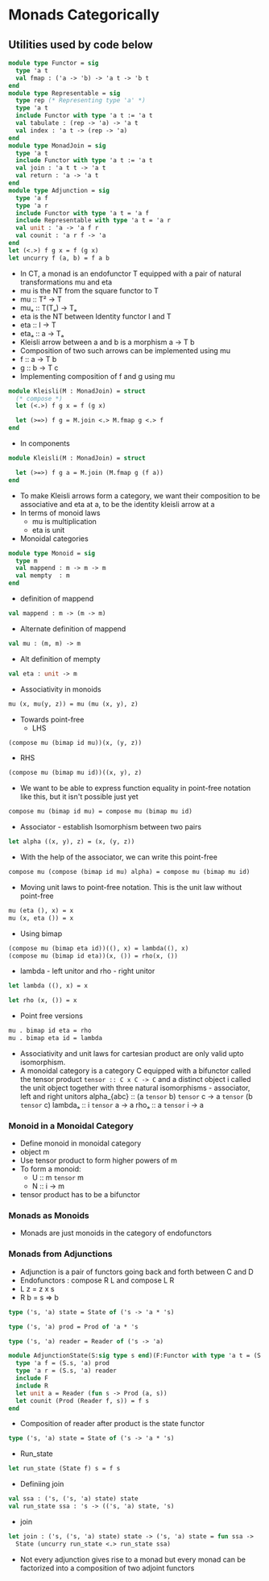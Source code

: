 # Monads Categorically
## Utilities used by code below
```ocaml
module type Functor = sig
  type 'a t
  val fmap : ('a -> 'b) -> 'a t -> 'b t
end
module type Representable = sig
  type rep (* Representing type 'a' *)
  type 'a t
  include Functor with type 'a t := 'a t
  val tabulate : (rep -> 'a) -> 'a t
  val index : 'a t -> (rep -> 'a)
end
module type MonadJoin = sig
  type 'a t
  include Functor with type 'a t := 'a t
  val join : 'a t t -> 'a t
  val return : 'a -> 'a t
end
module type Adjunction = sig
  type 'a f
  type 'a r
  include Functor with type 'a t = 'a f
  include Representable with type 'a t = 'a r
  val unit : 'a -> 'a f r
  val counit : 'a r f -> 'a
end
let (<.>) f g x = f (g x)
let uncurry f (a, b) = f a b
```
- In CT, a monad is an endofunctor T equipped with a pair of natural transformations mu and eta
- mu is the NT from the square functor to T
- mu :: T² -> T
- muₐ :: T(Tₐ) -> Tₐ
- eta is the NT between Identity functor I and T
- eta :: I -> T
- etaₐ :: a -> Tₐ
- Kleisli arrow between a and b is a morphism a -> T b
- Composition of two such arrows can be implemented using mu
- f :: a -> T b
- g :: b -> T c
- Implementing composition of f and g using mu
```ocaml
module Kleisli(M : MonadJoin) = struct
  (* compose *)
  let (<.>) f g x = f (g x)

  let (>=>) f g = M.join <.> M.fmap g <.> f
end
```
- In components
```ocaml
module Kleisli(M : MonadJoin) = struct

  let (>=>) f g a = M.join (M.fmap g (f a))
end
```
- To make Kleisli arrows form a category, we want their composition to be associative and eta at a, to be the identity kleisli arrow at a
- In terms of monoid laws
  - mu is multiplication
  - eta is unit
- Monoidal categories
```ocaml
module type Monoid = sig
  type m
  val mappend : m -> m -> m
  val mempty  : m
end
```
- definition of mappend
```OCaml
val mappend : m -> (m -> m)
```
- Alternate definition of mappend
```OCaml
val mu : (m, m) -> m
```
- Alt definition of mempty
```OCaml
val eta : unit -> m
```
- Associativity in monoids
```OCaml
mu (x, mu(y, z)) = mu (mu (x, y), z)
```
- Towards point-free
  - LHS
```OCaml
(compose mu (bimap id mu))(x, (y, z))
```
  - RHS
  ```OCaml
  (compose mu (bimap mu id))((x, y), z)
  ```
- We want to be able to express function equality in point-free notation like this, but it isn't possible just yet
```OCaml
compose mu (bimap id mu) = compose mu (bimap mu id)
```
- Associator - establish Isomorphism between two pairs
```ocaml
let alpha ((x, y), z) = (x, (y, z))
```
- With the help of the associator, we can write this point-free
```OCaml
compose mu (compose (bimap id mu) alpha) = compose mu (bimap mu id)
```
- Moving unit laws to point-free notation. This is the unit law without point-free
```OCaml
mu (eta (), x) = x
mu (x, eta ()) = x
```
- Using bimap
```OCaml
(compose mu (bimap eta id))((), x) = lambda((), x)
(compose mu (bimap id eta))(x, ()) = rho(x, ())
```
- lambda - left unitor and rho - right unitor
```ocaml
let lambda ((), x) = x
```
```ocaml
let rho (x, ()) = x
```
- Point free versions
```OCaml
mu . bimap id eta = rho
mu . bimap eta id = lambda
```
- Associativity and unit laws for cartesian product are only valid upto isomorphism.
- A monoidal category is a category C equipped with a bifunctor called the tensor product `tensor :: C x C -> C` and a distinct object i called the unit object together with three natural isomorphisms - associator, left and right unitors
alpha_{abc} :: (a `tensor` b) `tensor` c -> a `tensor` (b `tensor` c)
lambdaₐ :: i `tensor` a -> a
rhoₐ :: a `tensor` i -> a
### Monoid in a Monoidal Category
- Define monoid in monoidal category
- object m
- Use tensor product to form higher powers of m
- To form a monoid:
  - U :: m `tensor` m
  - N :: i -> m
- tensor product has to be a bifunctor
### Monads as Monoids
- Monads are just monoids in the category of endofunctors
### Monads from Adjunctions
- Adjunction is a pair of functors going back and forth between C and D
- Endofunctors : compose R L and compose L R
- L z = z x s
- R b = s => b
```ocaml
type ('s, 'a) state = State of ('s -> 'a * 's)
```
```ocaml
type ('s, 'a) prod = Prod of 'a * 's
```
```ocaml
type ('s, 'a) reader = Reader of ('s -> 'a)
```
```ocaml
module AdjunctionState(S:sig type s end)(F:Functor with type 'a t = (S.s, 'a) prod)(R:Representable with type 'a t = (S.s, 'a) reader):Adjunction with type 'a f = (S.s, 'a) prod and type 'a r = (S.s, 'a) reader = struct
  type 'a f = (S.s, 'a) prod
  type 'a r = (S.s, 'a) reader
  include F
  include R
  let unit a = Reader (fun s -> Prod (a, s))
  let counit (Prod (Reader f, s)) = f s
end
```
- Composition of reader after product is the state functor
```ocaml
type ('s, 'a) state = State of ('s -> 'a * 's)
```
- Run_state
```ocaml
let run_state (State f) s = f s
```
- Definiing join
```OCaml
val ssa : ('s, ('s, 'a) state) state
val run_state ssa : 's -> (('s, 'a) state, 's)
```
- join
```ocaml
let join : ('s, ('s, 'a) state) state -> ('s, 'a) state = fun ssa ->
  State (uncurry run_state <.> run_state ssa)
```
- Not every adjunction gives rise to a monad but every monad can be factorized into a composition of two adjoint functors
